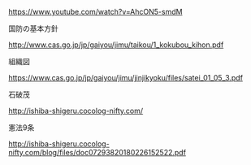 https://www.youtube.com/watch?v=AhcON5-smdM


国防の基本方針

http://www.cas.go.jp/jp/gaiyou/jimu/taikou/1_kokubou_kihon.pdf

組織図

https://www.cas.go.jp/jp/gaiyou/jimu/jinjikyoku/files/satei_01_05_3.pdf


石破茂

http://ishiba-shigeru.cocolog-nifty.com/

憲法9条

http://ishiba-shigeru.cocolog-nifty.com/blog/files/doc07293820180226152522.pdf

